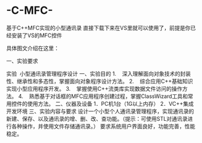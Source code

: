 # -C-MFC-
基于C++MFC实现的小型通讯录
直接下载下来在VS里就可以使用了，前提是你已经安装了VS的MFC控件

具体图文介绍在这里：

一、实验要求

实验  小型通讯录管理程序设计
一、实验目的
1.    深入理解面向对象技术的封装性、继承性和多态性，掌握面向对象程序设计方法。
2.    综合应用C++基础知识实现小型应用程序开发。
3.    掌握使用C++流类库实现数据文件访问的操作方法。
4.    熟悉基于对话框的MFC应用程序创建过程，掌握ClassWizard工具和常用控件的使用方法。
二、仪器及设备
1．PC机1台（1G以上内存）
2．VC++集成开发环境
三、实验内容与要求
设计一个小型个人通讯录管理程序，实现通讯录的新建、保存、以及通讯录的增、删、改、查功能。（提示：可使用STL对通讯录进行各种操作，并使用文件存储通讯录。）
要求系统用户界面良好，功能完善，性能稳定。
